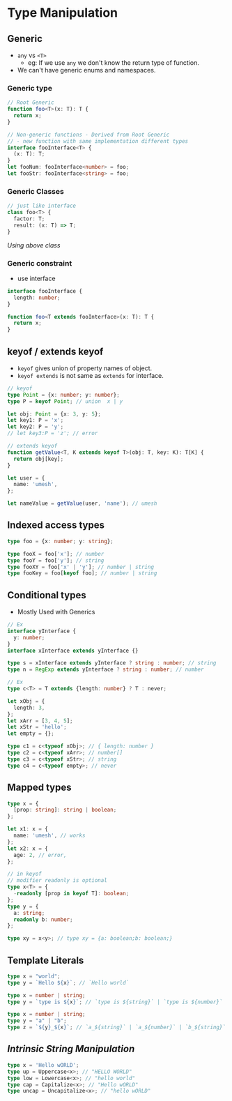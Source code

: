 # Type Manipulation

## Generic

- `any` vs `<T>`
  - eg: If we use `any` we don't know the return type of function.
- We can't have generic enums and namespaces.

<vc-table>
<template v-slot:cola>

```ts
// Define Generic
function foo<T>(x: T): T {
  return x;
}
```

</template>
<template v-slot:colb>

```ts
// Use
let x1 = foo<string>('hello');
let x1 = foo<number>(3);
let x2 = foo('hello'); // type is inferred
```

</template>
</vc-table>

### Generic type

```ts
// Root Generic
function foo<T>(x: T): T {
  return x;
}

// Non-generic functions - Derived from Root Generic
// - new function with same implementation different types
interface fooInterface<T> {
  (x: T): T;
}
let fooNum: fooInterface<number> = foo;
let fooStr: fooInterface<string> = foo;
```

### Generic Classes

```ts
// just like interface
class foo<T> {
  factor: T;
  result: (x: T) => T;
}
```

_Using above class_

<vc-table>
<template v-slot:cola>

```ts
// Number
let double = new foo<number>();
double.factor = 2;
double.result = function(x) {
  return x * this.factor;
};

console.log(double.result(3)); // 6
```

</template>
<template v-slot:colb>

```ts
// String
let fooStr = new foo<string>();
fooStr.factor = 'Hi';
fooStr.result = function(x) {
  return this.factor + ' ' + x;
};

console.log(fooStr.result('world')); // Hi world
```

</template>
</vc-table>

### Generic constraint

- use interface

```ts
interface fooInterface {
  length: number;
}

function foo<T extends fooInterface>(x: T): T {
  return x;
}
```

## keyof / extends keyof

- `keyof` gives union of property names of object.
- `keyof extends` is not same as `extends` for interface.

```ts
// keyof
type Point = {x: number; y: number};
type P = keyof Point; // union  x | y

let obj: Point = {x: 3, y: 5};
let key1: P = 'x';
let key2: P = 'y';
// let key3:P = 'z'; // error
```

```ts
// extends keyof
function getValue<T, K extends keyof T>(obj: T, key: K): T[K] {
  return obj[key];
}

let user = {
  name: 'umesh',
};

let nameValue = getValue(user, 'name'); // umesh
```

## Indexed access types

```ts
type foo = {x: number; y: string};

type fooX = foo['x']; // number
type fooY = foo['y']; // string
type fooXY = foo['x' | 'y']; // number | string
type fooKey = foo[keyof foo]; // number | string
```

## Conditional types

- Mostly Used with Generics

```ts
// Ex
interface yInterface {
  y: number;
}
interface xInterface extends yInterface {}

type s = xInterface extends yInterface ? string : number; // string
type n = RegExp extends yInterface ? string : number; // number
```

```ts
// Ex
type c<T> = T extends {length: number} ? T : never;

let xObj = {
  length: 3,
};
let xArr = [3, 4, 5];
let xStr = 'hello';
let empty = {};

type c1 = c<typeof xObj>; // { length: number }
type c2 = c<typeof xArr>; // number[]
type c3 = c<typeof xStr>; // string
type c4 = c<typeof empty>; // never
```

## Mapped types

```ts
type x = {
  [prop: string]: string | boolean;
};

let x1: x = {
  name: 'umesh', // works
};
let x2: x = {
  age: 2, // error,
};
```

```ts
// in keyof
// modifier readonly is optional
type x<T> = {
  -readonly [prop in keyof T]: boolean;
};
type y = {
  a: string;
  readonly b: number;
};

type xy = x<y>; // type xy = {a: boolean;b: boolean;}
```

## Template Literals

```ts
type x = "world";
type y = `Hello ${x}`; // `Hello world`

type x = number | string;
type y = `type is ${x}`; // `type is ${string}` | `type is ${number}`

type x = number | string;
type y = "a" | "b";
type z = `${y}_${x}`; // `a_${string}` | `a_${number}` | `b_${string}` | `b_${number}`

```

## _Intrinsic String Manipulation_

```ts
type x = 'Hello wORLD';
type up = Uppercase<x>; // "HELLO WORLD"
type low = Lowercase<x>; // "hello world"
type cap = Capitalize<x>; // "Hello wORLD"
type uncap = Uncapitalize<x>; // "hello wORLD"
```
